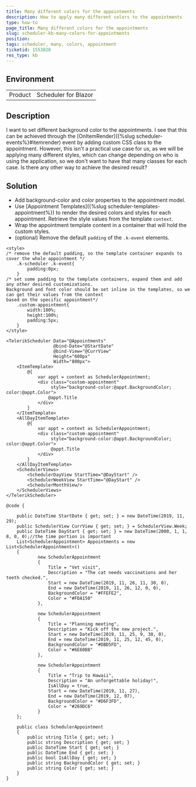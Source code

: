 ```yaml
---
title: Many different colors for the appointments
description: How to apply many different colors to the appointments
type: how-to
page_title: Many different colors for the appointments
slug: scheduler-kb-many-colors-for-appointments
position: 
tags: scheduler, many, colors, appointment
ticketid: 1553828
res_type: kb
---
```


## Environment
<table>
	<tbody>
		<tr>
			<td>Product</td>
			<td>Scheduler for Blazor</td>
		</tr>
	</tbody>
</table>


## Description

I want to set different background color to the appointments. I see that this can be achieved through the [OnItemRender]({%slug scheduler-events%}#itemrender) event by adding custom CSS class to the appointment. However, this isn't a practical use case for us, as we will be applying many different styles, which can change depending on who is using the application, so we don't want to have that many classes for each case. Is there any other way to achieve the desired result?

## Solution

* Add background-color and color properties to the appointment model.
* Use [Appointment Templates]({%slug scheduler-templates-appointment%}) to render the desired colors and styles for each appointment. Retrieve the style values from the template `context`.
* Wrap the appointment template content in a container that will hold the custom styles.
* (optional) Remove the default `padding` of the `.k-event` elements.

````CSHTML
<style>
/* remove the default padding, so the template container expands to cover the whole appointment */
    .k-scheduler .k-event{
        padding:0px;
    } 
/* set some padding to the template containers, expand them and add any other desired customizations. 
Background and font color should be set inline in the templates, so we can get their values from the context 
based on the specific appointment*/
    .custom-appointment{    
        width:100%;
        height:100%;
        padding:5px;        
    }
</style>

<TelerikScheduler Data="@Appointments"
                  @bind-Date="@StartDate" 
                  @bind-View="@CurrView" 
                  Height="600px" 
                  Width="800px">
    <ItemTemplate>
        @{
            var appt = context as SchedulerAppointment;
            <div class="custom-appointment"
                 style="background-color:@appt.BackgroundColor; color:@appt.Color">
                @appt.Title
            </div>
        }
    </ItemTemplate>
    <AllDayItemTemplate>
        @{
            var appt = context as SchedulerAppointment;            
            <div class="custom-appointment"
                 style="background-color:@appt.BackgroundColor; color:@appt.Color">
                 @appt.Title                
            </div>
        }
    </AllDayItemTemplate>
    <SchedulerViews>
        <SchedulerDayView StartTime="@DayStart" />
        <SchedulerWeekView StartTime="@DayStart" />
        <SchedulerMonthView/>
    </SchedulerViews>
</TelerikScheduler>

@code {

    public DateTime StartDate { get; set; } = new DateTime(2019, 11, 29);
    public SchedulerView CurrView { get; set; } = SchedulerView.Week;
    public DateTime DayStart { get; set; } = new DateTime(2000, 1, 1, 8, 0, 0);//the time portion is important
    List<SchedulerAppointment> Appointments = new List<SchedulerAppointment>()
    {
            new SchedulerAppointment
            {
                Title = "Vet visit",
                Description = "The cat needs vaccinations and her teeth checked.",
                Start = new DateTime(2019, 11, 26, 11, 30, 0),
                End = new DateTime(2019, 11, 26, 12, 0, 0),
                BackgroundColor = "#FFEFE2",
                Color = "#FDA150"
            },

            new SchedulerAppointment
            {
                Title = "Planning meeting",
                Description = "Kick off the new project.",
                Start = new DateTime(2019, 11, 25, 9, 30, 0),
                End = new DateTime(2019, 11, 25, 12, 45, 0),
                BackgroundColor = "#DBD5FD",
                Color = "#6E60B8"
            },

            new SchedulerAppointment
            {
                Title = "Trip to Hawaii",
                Description = "An unforgettable holiday!",
                IsAllDay = true,
                Start = new DateTime(2019, 11, 27),
                End = new DateTime(2019, 12, 07),
                BackgroundColor = "#D6F3FD",
                Color = "#269DC6"
            }
    };

    public class SchedulerAppointment
    {
        public string Title { get; set; }
        public string Description { get; set; }
        public DateTime Start { get; set; }
        public DateTime End { get; set; }
        public bool IsAllDay { get; set; }
        public string BackgroundColor { get; set; }
        public string Color { get; set; }
    }
}
````
